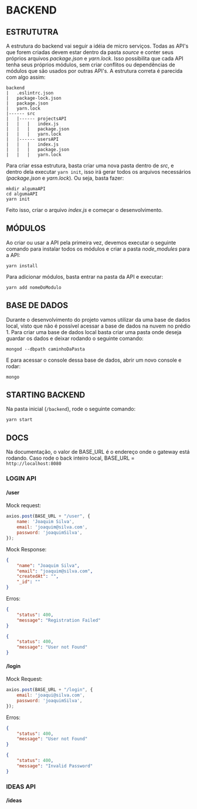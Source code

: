 # BACKEND

## ESTRUTUTRA

A estrutura do backend vai seguir a idéia de micro serviços. Todas as API's que forem criadas devem estar dentro da pasta _source_ e conter seus próprios arquivos _package.json_ e _yarn.lock_. Isso possibilita que cada API tenha seus próprios módulos, sem criar conflitos ou dependências de módulos que são usados por outras API's.
A estrutura correta é parecida com algo assim:

```
backend
|   .eslintrc.json
|   package-lock.json
|   package.json
|   yarn.lock
|------ src
|   |------ projectsAPI
|   |   |   index.js
|   |   |   package.json
|   |   |   yarn.lock
|   |------ usersAPI
|   |   |   index.js
|   |   |   package.json
|   |   |   yarn.lock
```

Para criar essa estrutura, basta criar uma nova pasta dentro de _src_, e dentro dela executar ```yarn init```, isso irá gerar todos os arquivos necessários (_package.json_ e _yarn.lock_). Ou seja, basta fazer:

```shell
mkdir algumaAPI
cd algumaAPI
yarn init
```

Feito isso, criar o arquivo _index.js_ e começar o desenvolvimento.

## MÓDULOS

Ao criar ou usar a API pela primeira vez, devemos executar o seguinte comando para instalar todos os módulos e criar a pasta _node_modules_ para a API:

```shell
yarn install
```

Para adicionar módulos, basta entrar na pasta da API e executar:

```shell
yarn add nomeDoModulo
```

## BASE DE DADOS

Durante o desenvolvimento do projeto vamos utilizar da uma base de dados local, visto que não é possível acessar a base de dados na nuvem no prédio 1. Para criar uma base de dados local basta criar uma pasta onde deseja guardar os dados e deixar rodando o seguinte comando:

```shell
mongod --dbpath caminhoDaPasta
```

E para acessar o console dessa base de dados, abrir um novo console e rodar:

```shell
mongo
```

## STARTING BACKEND

Na pasta inicial (`/backend`), rode o seguinte comando:

```shell
yarn start
```

## DOCS

Na documentação, o valor de BASE_URL é o endereço onde o gateway está rodando.
Caso rode o back inteiro local, BASE_URL = `http://localhost:8080`

### LOGIN API

#### /user

Mock request:

```js
axios.post(BASE_URL + "/user", {
    name: 'Joaquim Silva',
    email: 'joaquim@silva.com',
    password: 'joaquimSilva',
});
```

Mock Response:

```json
{
    "name": "Joaquim Silva",
    "email": "joaquim@silva.com",
    "createdAt": "",
    "_id": ""
}
```

Erros:

```json
{
    "status": 400,
    "message": "Registration Failed"
}
```

```json
{
    "status": 400,
    "message": "User not Found"
}
```

#### /login

Mock Request:

```js
axios.post(BASE_URL + "/login", {
    email: 'joaqui@silva.com',
    password: 'joaquimSilva',
});
```

Erros:

```json
{
    "status": 400,
    "message": "User not Found"
}
```

```json
{
    "status": 400,
    "message": "Invalid Password"
}
```

### IDEAS API

#### /ideas
